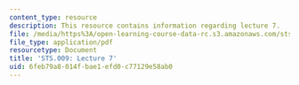 ```yaml
---
content_type: resource
description: This resource contains information regarding lecture 7.
file: /media/https%3A/open-learning-course-data-rc.s3.amazonaws.com/sts-009-evolution-and-society-spring-2012/6feb79a8014fbae1efd0c77129e58ab0_MITSTS_009S12_lec7.pdf
file_type: application/pdf
resourcetype: Document
title: 'STS.009: Lecture 7'
uid: 6feb79a8-014f-bae1-efd0-c77129e58ab0
---
```

